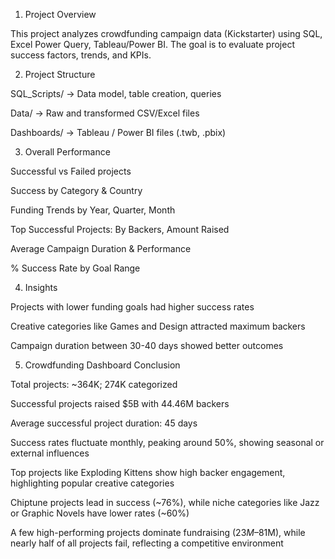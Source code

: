 1. Project Overview

This project analyzes crowdfunding campaign data (Kickstarter) using SQL, Excel Power Query, Tableau/Power BI.
The goal is to evaluate project success factors, trends, and KPIs.

2. Project Structure

SQL_Scripts/ → Data model, table creation, queries

Data/ → Raw and transformed CSV/Excel files

Dashboards/ → Tableau / Power BI files (.twb, .pbix)

3. Overall Performance

Successful vs Failed projects

Success by Category & Country

Funding Trends by Year, Quarter, Month

Top Successful Projects: By Backers, Amount Raised

Average Campaign Duration & Performance

% Success Rate by Goal Range

4. Insights

Projects with lower funding goals had higher success rates

Creative categories like Games and Design attracted maximum backers

Campaign duration between 30-40 days showed better outcomes

5. Crowdfunding Dashboard Conclusion

Total projects: ~364K; 274K categorized

Successful projects raised $5B with 44.46M backers

Average successful project duration: 45 days

Success rates fluctuate monthly, peaking around 50%, showing seasonal or external influences

Top projects like Exploding Kittens show high backer engagement, highlighting popular creative categories

Chiptune projects lead in success (~76%), while niche categories like Jazz or Graphic Novels have lower rates (~60%)

A few high-performing projects dominate fundraising ($23M–$81M), while nearly half of all projects fail, reflecting a competitive environment
